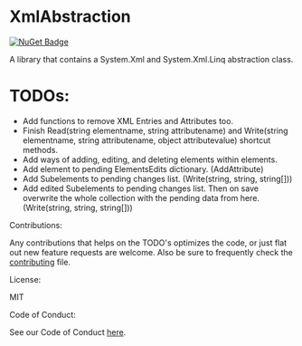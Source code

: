 # XmlAbstraction

[![NuGet Badge](https://buildstats.info/nuget/XmlAbstraction?includePreReleases=true)](https://www.nuget.org/packages/XmlAbstraction/)

A library that contains a System.Xml and System.Xml.Linq abstraction class.

# TODOs:

- Add functions to remove XML Entries and Attributes too.
- Finish Read(string elementname, string attributename) and Write(string elementname, string attributename, object attributevalue) shortcut methods.
- Add ways of adding, editing, and deleting elements within elements.
- Add element to pending ElementsEdits dictionary. (AddAttribute)
- Add Subelements to pending changes list. (Write(string, string, string[]))
- Add edited Subelements to pending changes list. Then on save overwrite the whole collection with the pending data from here. (Write(string, string, string[]))

Contributions:

Any contributions that helps on the TODO's optimizes the code, or just flat out new feature requests are welcome.
Also be sure to frequently check the [contributing](.github/CONTRIBUTING.md) file.

License:

MIT

Code of Conduct:

See our Code of Conduct [here](CODE_OF_CONDUCT.md).
